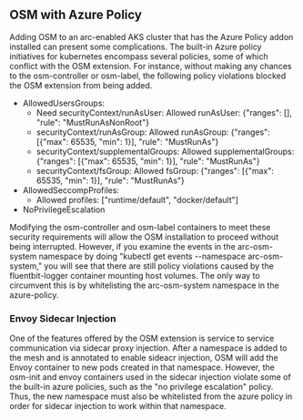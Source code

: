 ## OSM with Azure Policy

Adding OSM to an arc-enabled AKS cluster that has the Azure Policy addon installed can present some complications. The built-in Azure policy initiatives for kubernetes encompass several policies, some of which conflict with the OSM extension. For instance, without making any chances to the osm-controller or osm-label, the following policy violations blocked the OSM extension from being added. 


- AllowedUsersGroups: 
	- Need securityContext/runAsUser: Allowed runAsUser: {"ranges": [], "rule": "MustRunAsNonRoot"}
	- securityContext/runAsGroup: Allowed runAsGroup: {"ranges": [{"max": 65535, "min": 1}], "rule": "MustRunAs"}
	- securityContext/supplementalGroups: Allowed supplementalGroups: {"ranges": [{"max": 65535, "min": 1}], "rule": "MustRunAs"}
	- securityContext/fsGroup: Allowed fsGroup: {"ranges": [{"max": 65535, "min": 1}], "rule": "MustRunAs"}
- AllowedSeccompProfiles:
	- Allowed profiles: ["runtime/default", "docker/default"]
- NoPrivilegeEscalation

Modifying the osm-controller and osm-label containers to meet these security requirements will allow the OSM installation to proceed without being interrupted. However, if you examine the events in the arc-osm-system namespace by doing "kubectl get events --namespace arc-osm-system," you will see that there are still policy violations caused by the fluentbit-logger container mounting host volumes. The only way to circumvent this is by whitelisting the arc-osm-system namespace in the azure-policy. 

### Envoy Sidecar Injection

One of the features offered by the OSM extension is service to service communication via sidecar proxy injection. After a namespace is added to the mesh and is annotated to enable sideacr injection, OSM will add the Envoy container to new pods created in that namespace. However, the osm-init and envoy containers used in the sidecar injection violate some of the built-in azure policies, such as the "no privilege escalation" policy. Thus, the new namespace must also be whitelisted from the azure policy in order for sidecar injection to work within that namespace. 


